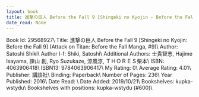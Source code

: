 ```yaml
---
layout: book
title: 進撃の巨人 Before the Fall 9 [Shingeki no Kyojin - Before the Fall 9] (Attack on Titan - Before the Fall Manga,  no. 9)
date_read: None
---
```


Book Id: 29568927\ 
Title: 進撃の巨人 Before the Fall 9 [Shingeki no Kyojin: Before the Fall 9] (Attack on Titan: Before the Fall Manga, #9)\ 
Author: Satoshi Shiki\ 
Author l-f: Shiki, Satoshi\ 
Additional Authors: 士貴智志, Hajime Isayama, 諫山 創, Ryo Suzukaze, 涼風涼, ＴＨＯＲＥＳ柴本\ 
ISBN: 4063906418\ 
ISBN13: 9784063906417\ 
My Rating: 0\ 
Average Rating: 4.01\ 
Publisher: 講談社\ 
Binding: Paperback\ 
Number of Pages: 236\ 
Year Published: 2016\ 
Date Read: \ 
Date Added: 2019/10/21\ 
Bookshelves: kupka-wstydu\ 
Bookshelves with positions: kupka-wstydu (#600)\ 

